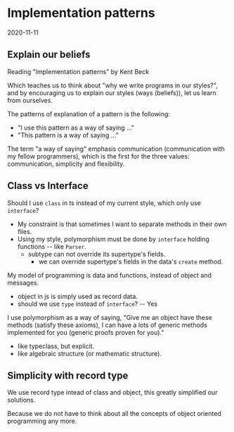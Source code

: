 # Implementation patterns

2020-11-11

## Explain our beliefs

Reading "Implementation patterns" by Kent Beck

Which teaches us to think about "why we write programs in our styles?",
and by encouraging us to explain our styles (ways (beliefs)), let us learn from ourselves.

The patterns of explanation of a pattern is the following:
- "I use this pattern as a way of saying ..."
- "This pattern is a way of saying ..."

The term "a way of saying" emphasis communication (communication with my fellow programmers),
which is the first for the three values: communication, simplicity and flexibility.

## Class vs Interface

Should I use `class` in ts instead of my current style, which only use `interface`?
- My constraint is that sometimes I want to separate methods in their own files.
- Using my style, polymorphism must be done by `interface` holding functions -- like `Parser`.
  - subtype can not override its supertype's fields.
    - we can override supertype's fields in the data's `create` method.

My model of programming is data and functions, instead of object and messages.
- object in js is simply used as record data.
- should we use `type` instead of `interface`? -- Yes

I use polymorphism as a way of saying,
"Give me an object have these methods (satisfy these axioms),
I can have a lots of generic methods implemented for you (generic proofs proven for you)."
- like typeclass, but explicit.
- like algebraic structure (or mathematic structure).

## Simplicity with record type

We use record type intead of class and object,
this greatly simplified our solutions.

Because we do not have to think about all the concepts
of object oriented programming any more.
